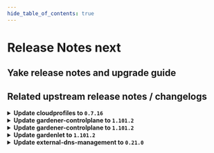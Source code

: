 ```yaml
---
hide_table_of_contents: true
---
```


# Release Notes next

## Yake release notes and upgrade guide

## Related upstream release notes / changelogs


<details>
<summary><b>Update cloudprofiles to <code>0.7.16</code></b></summary>

**Full Changelog**: https://github.com/gardener-community/cloudprofiles/compare/0.7.15...0.7.16

</details>

<details>
<summary><b>Update gardener-controlplane to <code>1.101.2</code></b></summary>

# [gardener/gardener]

## 🏃 Others

- `[DEPENDENCY]` The `registry.k8s.io/ingress-nginx/controller-chroot` image has been updated to `v1.11.2`. by @gardener-ci-robot [#10357]

## Helm Charts
- controlplane: `europe-docker.pkg.dev/gardener-project/releases/charts/gardener/controlplane:v1.101.2`
- gardenlet: `europe-docker.pkg.dev/gardener-project/releases/charts/gardener/gardenlet:v1.101.2`
- operator: `europe-docker.pkg.dev/gardener-project/releases/charts/gardener/operator:v1.101.2`
- resource-manager: `europe-docker.pkg.dev/gardener-project/releases/charts/gardener/resource-manager:v1.101.2`
## Docker Images
- admission-controller: `europe-docker.pkg.dev/gardener-project/releases/gardener/admission-controller:v1.101.2`
- apiserver: `europe-docker.pkg.dev/gardener-project/releases/gardener/apiserver:v1.101.2`
- controller-manager: `europe-docker.pkg.dev/gardener-project/releases/gardener/controller-manager:v1.101.2`
- gardenlet: `europe-docker.pkg.dev/gardener-project/releases/gardener/gardenlet:v1.101.2`
- node-agent: `europe-docker.pkg.dev/gardener-project/releases/gardener/node-agent:v1.101.2`
- operator: `europe-docker.pkg.dev/gardener-project/releases/gardener/operator:v1.101.2`
- resource-manager: `europe-docker.pkg.dev/gardener-project/releases/gardener/resource-manager:v1.101.2`
- scheduler: `europe-docker.pkg.dev/gardener-project/releases/gardener/scheduler:v1.101.2`


</details>

<details>
<summary><b>Update gardener-controlplane to <code>1.101.2</code></b></summary>

# [gardener/gardener]

## 🏃 Others

- `[DEPENDENCY]` The `registry.k8s.io/ingress-nginx/controller-chroot` image has been updated to `v1.11.2`. by @gardener-ci-robot [#10357]

## Helm Charts
- controlplane: `europe-docker.pkg.dev/gardener-project/releases/charts/gardener/controlplane:v1.101.2`
- gardenlet: `europe-docker.pkg.dev/gardener-project/releases/charts/gardener/gardenlet:v1.101.2`
- operator: `europe-docker.pkg.dev/gardener-project/releases/charts/gardener/operator:v1.101.2`
- resource-manager: `europe-docker.pkg.dev/gardener-project/releases/charts/gardener/resource-manager:v1.101.2`
## Docker Images
- admission-controller: `europe-docker.pkg.dev/gardener-project/releases/gardener/admission-controller:v1.101.2`
- apiserver: `europe-docker.pkg.dev/gardener-project/releases/gardener/apiserver:v1.101.2`
- controller-manager: `europe-docker.pkg.dev/gardener-project/releases/gardener/controller-manager:v1.101.2`
- gardenlet: `europe-docker.pkg.dev/gardener-project/releases/gardener/gardenlet:v1.101.2`
- node-agent: `europe-docker.pkg.dev/gardener-project/releases/gardener/node-agent:v1.101.2`
- operator: `europe-docker.pkg.dev/gardener-project/releases/gardener/operator:v1.101.2`
- resource-manager: `europe-docker.pkg.dev/gardener-project/releases/gardener/resource-manager:v1.101.2`
- scheduler: `europe-docker.pkg.dev/gardener-project/releases/gardener/scheduler:v1.101.2`


</details>

<details>
<summary><b>Update gardenlet to <code>1.101.2</code></b></summary>

# [gardener/gardener]

## 🏃 Others

- `[DEPENDENCY]` The `registry.k8s.io/ingress-nginx/controller-chroot` image has been updated to `v1.11.2`. by @gardener-ci-robot [#10357]

## Helm Charts
- controlplane: `europe-docker.pkg.dev/gardener-project/releases/charts/gardener/controlplane:v1.101.2`
- gardenlet: `europe-docker.pkg.dev/gardener-project/releases/charts/gardener/gardenlet:v1.101.2`
- operator: `europe-docker.pkg.dev/gardener-project/releases/charts/gardener/operator:v1.101.2`
- resource-manager: `europe-docker.pkg.dev/gardener-project/releases/charts/gardener/resource-manager:v1.101.2`
## Docker Images
- admission-controller: `europe-docker.pkg.dev/gardener-project/releases/gardener/admission-controller:v1.101.2`
- apiserver: `europe-docker.pkg.dev/gardener-project/releases/gardener/apiserver:v1.101.2`
- controller-manager: `europe-docker.pkg.dev/gardener-project/releases/gardener/controller-manager:v1.101.2`
- gardenlet: `europe-docker.pkg.dev/gardener-project/releases/gardener/gardenlet:v1.101.2`
- node-agent: `europe-docker.pkg.dev/gardener-project/releases/gardener/node-agent:v1.101.2`
- operator: `europe-docker.pkg.dev/gardener-project/releases/gardener/operator:v1.101.2`
- resource-manager: `europe-docker.pkg.dev/gardener-project/releases/gardener/resource-manager:v1.101.2`
- scheduler: `europe-docker.pkg.dev/gardener-project/releases/gardener/scheduler:v1.101.2`


</details>

<details>
<summary><b>Update external-dns-management to <code>0.21.0</code></b></summary>

# [gardener/external-dns-management]

## ⚠️ Breaking Changes

- `[OPERATOR]` Drop support for custom resources `dnslock.dns.gardener.cloud` and `remoteaccesscertificates.dns.gardener.cloud`.  
  As these experimental features have no been used in Gardener, it should not be relevant in most cases. by @MartinWeindel [#381]
## 🏃 Others

- `[OPERATOR]` Bumps golang from 1.22.6 to 1.23.0. by @dependabot[bot] [#384]
- `[OPERATOR]` Bumps golang from 1.22.5 to 1.22.6. by @dependabot[bot] [#383]
- `[OPERATOR]` The dependency controller-manager-library has been updated to include the new flag `--<cluster>.conditional-deploy-crds` by @MartinWeindel [#385]

## Docker Images
- dns-controller-manager: `europe-docker.pkg.dev/gardener-project/releases/dns-controller-manager:v0.21.0`


</details>
